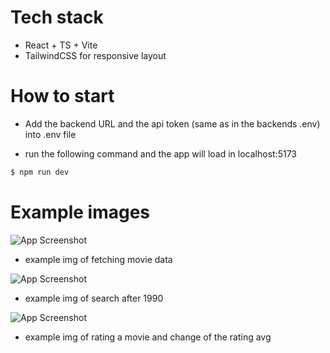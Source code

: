 # Tech stack

- React + TS + Vite
- TailwindCSS for responsive layout

# How to start

- Add the backend URL and the api token (same as in the backends .env) into .env file

- run the following command and the app will load in localhost:5173

```bash
$ npm run dev
```

# Example images

![App Screenshot](./assets/img1.png)

- example img of fetching movie data

![App Screenshot](./assets/img2.png)

- example img of search after 1990

![App Screenshot](./assets/img3.png)

- example img of rating a movie and change of the rating avg